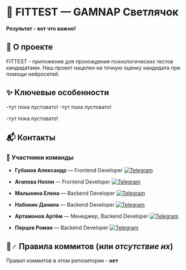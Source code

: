 # 🧠 FITTEST — GAMNAP Светлячок

**Результат - вот что важно!**

## 🚀 О проекте
FITTEST - приложение для прохождения психологических тестов кандидатами. Наш проект нацелен на точную оценку кандидата при помощи нейросетей.

## ✨ Ключевые особенности
-тут пока пустовато!
-тут пока пустовато!

-тут пока пустовато!

## 📬 Контакты

### 👥 Участники команды

- **Губанов Александр** — Frontend Developer
  [![Telegram](https://img.shields.io/badge/Telegram-@AlexGubanov-0088cc?style=flat&logo=telegram)](https://t.me/AlexGubanov)

- **Агапова Нелли** — Frontend Developer
  [![Telegram](https://img.shields.io/badge/Telegram-@Hidorysen-0088cc?style=flat&logo=telegram)](https://t.me/Hidorysen)

- **Малыхина Елена** — Backend Developer
  [![Telegram](https://img.shields.io/badge/Telegram-@Soopcha-0088cc?style=flat&logo=telegram)](https://t.me/Soopcha)

- **Набокин Данила** — Backend Developer
  [![Telegram](https://img.shields.io/badge/Telegram-@Damnning-0088cc?style=flat&logo=telegram)](https://t.me/Damnning)
  
- **Артамонов Артём** — Менеджер, Backend Developer
  [![Telegram](https://img.shields.io/badge/Telegram-@IN_THESESHADOWS-0088cc?style=flat&logo=telegram)](https://t.me/IN_THESESHADOWS)

- **Перцев Роман** — Backend Developer
  [![Telegram](https://img.shields.io/badge/Telegram-@pizzzzzaboyyy-0088cc?style=flat&logo=telegram)](https://t.me/pizzzzzaboyyy)

## 🤸♂️ Правила коммитов (или *отсутствие их*)  
Правил коммитов в этом репозитории - **нет**
